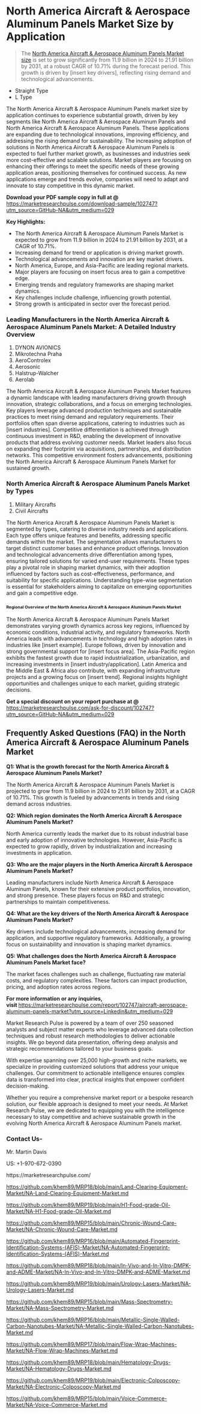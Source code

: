 <h1>North America Aircraft & Aerospace Aluminum Panels Market&nbsp;Size by Application</h1><blockquote><p>The <a href="https://marketresearchpulse.com/download-sample/102747?utm_source=GitHub-NA&amp;utm_medium=029">North America Aircraft & Aerospace Aluminum Panels Market size</a> is set to grow significantly from 11.9 billion in 2024 to 21.91 billion by 2031, at a robust CAGR of 10.71% during the forecast period. This growth is driven by [insert key drivers], reflecting rising demand and technological advancements.</p></blockquote><ul><li>Straight Type<li> L Type</li></ul><p>The North America Aircraft & Aerospace Aluminum Panels market size by application continues to experience substantial growth, driven by key segments like North America Aircraft & Aerospace Aluminum Panels and North America Aircraft & Aerospace Aluminum Panels. These applications are expanding due to technological innovations, improving efficiency, and addressing the rising demand for sustainability. The increasing adoption of solutions in North America Aircraft & Aerospace Aluminum Panels is expected to fuel further market growth, as businesses and industries seek more cost-effective and scalable solutions. Market players are focusing on enhancing their offerings to meet the specific needs of these growing application areas, positioning themselves for continued success. As new applications emerge and trends evolve, companies will need to adapt and innovate to stay competitive in this dynamic market.</p><p><strong>Download your PDF sample copy in full at @ </strong><a href="https://marketresearchpulse.com/download-sample/102747?utm_source=GitHub-NA&amp;utm_medium=029">https://marketresearchpulse.com/download-sample/102747?utm_source=GitHub-NA&amp;utm_medium=029</a></p><p><strong>Key Highlights: </strong></p><ul><li>The North America Aircraft & Aerospace Aluminum Panels Market is expected to grow from 11.9 billion in 2024 to 21.91 billion by 2031, at a CAGR of 10.71%.</li><li>Increasing demand for trend or application is driving market growth.</li><li>Technological advancements and innovation are key market drivers.</li><li>North America, Europe, and Asia-Pacific are leading regional markets.</li><li>Major players are focusing on insert focus area to gain a competitive edge.</li><li>Emerging trends and regulatory frameworks are shaping market dynamics.</li><li>Key challenges include challenge, influencing growth potential.</li><li>Strong growth is anticipated in sector over the forecast period.</li></ul><h3>Leading Manufacturers in the North America Aircraft & Aerospace Aluminum Panels Market: A Detailed Industry Overview</h3><ol><li>DYNON AVIONICS</li><li>Mikrotechna Praha</li><li>AeroControlex</li><li>Aerosonic</li><li>Halstrup-Walcher</li><li>Aerolab</li></ol><div class="flex max-w-full flex-col flex-grow"><div class="min-h-8 text-message flex w-full flex-col items-end gap-2 whitespace-normal break-words [.text-message+&amp;]:mt-5" dir="auto" data-message-author-role="assistant" data-message-id="fd8432e4-4910-450d-b182-61b7bfb0a01f" data-message-model-slug="gpt-4o"><div class="flex w-full flex-col gap-1 empty:hidden first:pt-[3px]"><div class="markdown prose w-full break-words dark:prose-invert light"><p>The North America Aircraft & Aerospace Aluminum Panels Market features a dynamic landscape with leading manufacturers driving growth through innovation, strategic collaborations, and a focus on emerging technologies. Key players leverage advanced production techniques and sustainable practices to meet rising demand and regulatory requirements. Their portfolios often span diverse applications, catering to industries such as [insert industries]. Competitive differentiation is achieved through continuous investment in R&amp;D, enabling the development of innovative products that address evolving customer needs. Market leaders also focus on expanding their footprint via acquisitions, partnerships, and distribution networks. This competitive environment fosters advancements, positioning the North America Aircraft & Aerospace Aluminum Panels Market for sustained growth.</p></div></div></div></div><h3>North America Aircraft & Aerospace Aluminum Panels Market by Types</h3><ol><li>Military Aircrafts<li> Civil Aircrafts</li></ol><div class="flex max-w-full flex-col flex-grow"><div class="min-h-8 text-message flex w-full flex-col items-end gap-2 whitespace-normal break-words [.text-message+&amp;]:mt-5" dir="auto" data-message-author-role="assistant" data-message-id="084470be-0bb7-4664-bddf-5156b4f41249" data-message-model-slug="gpt-4o-mini"><div class="flex w-full flex-col gap-1 empty:hidden first:pt-[3px]"><div class="markdown prose w-full break-words dark:prose-invert light"><p>The North America Aircraft & Aerospace Aluminum Panels Market is segmented by types, catering to diverse industry needs and applications. Each type offers unique features and benefits, addressing specific demands within the market. The segmentation allows manufacturers to target distinct customer bases and enhance product offerings. Innovation and technological advancements drive differentiation among types, ensuring tailored solutions for varied end-user requirements. These types play a pivotal role in shaping market dynamics, with their adoption influenced by factors such as cost-effectiveness, performance, and suitability for specific applications. Understanding type-wise segmentation is essential for stakeholders aiming to capitalize on emerging opportunities and gain a competitive edge.</p></div></div></div></div><h3><span style="font-size: 11px;">Regional Overview of the North America Aircraft & Aerospace Aluminum Panels Market</span></h3><div class="flex max-w-full flex-col flex-grow"><div class="min-h-8 text-message flex w-full flex-col items-end gap-2 whitespace-normal break-words [.text-message+&amp;]:mt-5" dir="auto" data-message-author-role="assistant" data-message-id="e9038762-ce64-4e30-91c9-9bd413514231" data-message-model-slug="gpt-4o-mini"><div class="flex w-full flex-col gap-1 empty:hidden first:pt-[3px]"><div class="markdown prose w-full break-words dark:prose-invert light"><p>The North America Aircraft & Aerospace Aluminum Panels Market demonstrates varying growth dynamics across key regions, influenced by economic conditions, industrial activity, and regulatory frameworks. North America leads with advancements in technology and high adoption rates in industries like [insert example]. Europe follows, driven by innovation and strong governmental support for [insert focus area]. The Asia-Pacific region exhibits the fastest growth due to rapid industrialization, urbanization, and increasing investments in [insert industry/application]. Latin America and the Middle East &amp; Africa also contribute, with expanding infrastructure projects and a growing focus on [insert trend]. Regional insights highlight opportunities and challenges unique to each market, guiding strategic decisions.</p></div></div></div></div><p><strong>Get a special discount on your report purchase at @ </strong><a href="https://marketresearchpulse.com/ask-for-discount/102747?utm_source=GitHub-NA&amp;utm_medium=029">https://marketresearchpulse.com/ask-for-discount/102747?utm_source=GitHub-NA&amp;utm_medium=029</a></p><h2>Frequently Asked Questions (FAQ) in the North America Aircraft & Aerospace Aluminum Panels Market</h2><p><strong>Q1: What is the growth forecast for the North America Aircraft & Aerospace Aluminum Panels Market?</strong></p><p>The North America Aircraft & Aerospace Aluminum Panels Market is projected to grow from 11.9 billion in 2024 to 21.91 billion by 2031, at a CAGR of 10.71%. This growth is fueled by advancements in trends and rising demand across industries.</p><p><strong>Q2: Which region dominates the North America Aircraft & Aerospace Aluminum Panels Market?</strong></p><p>North America currently leads the market due to its robust industrial base and early adoption of innovative technologies. However, Asia-Pacific is expected to grow rapidly, driven by industrialization and increasing investments in application.</p><p><strong>Q3: Who are the major players in the North America Aircraft & Aerospace Aluminum Panels Market?</strong></p><p>Leading manufacturers include North America Aircraft & Aerospace Aluminum Panels, known for their extensive product portfolios, innovation, and strong presence. These players focus on R&amp;D and strategic partnerships to maintain competitiveness.</p><p><strong>Q4: What are the key drivers of the North America Aircraft & Aerospace Aluminum Panels Market?</strong></p><p>Key drivers include technological advancements, increasing demand for application, and supportive regulatory frameworks. Additionally, a growing focus on sustainability and innovation is shaping market dynamics.</p><p><strong>Q5: What challenges does the North America Aircraft & Aerospace Aluminum Panels Market face?</strong></p><p>The market faces challenges such as challenge, fluctuating raw material costs, and regulatory complexities. These factors can impact production, pricing, and adoption rates across regions.</p><p><strong>For more information or any inquiries, visit&nbsp;</strong><a href="https://marketresearchpulse.com/report/102747/aircraft-aerospace-aluminum-panels-market?utm_source=Linkedin&utm_medium=029">https://marketresearchpulse.com/report/102747/aircraft-aerospace-aluminum-panels-market?utm_source=Linkedin&utm_medium=029</a></p><p>Market Research Pulse is powered by a team of over 250 seasoned analysts and subject matter experts who leverage advanced data collection techniques and robust research methodologies to deliver actionable insights. We go beyond data presentation, offering deep analysis and strategic recommendations tailored to your business goals.</p><p>With expertise spanning over 25,000 high-growth and niche markets, we specialize in providing customized solutions that address your unique challenges. Our commitment to actionable intelligence ensures complex data is transformed into clear, practical insights that empower confident decision-making.</p><p>Whether you require a comprehensive market report or a bespoke research solution, our flexible approach is designed to meet your needs. At Market Research Pulse, we are dedicated to equipping you with the intelligence necessary to stay competitive and achieve sustainable growth in the evolving North America Aircraft & Aerospace Aluminum Panels market.</p><h3><strong>Contact Us-</strong></h3><p>Mr. Martin Davis</p><p>US: +1-970-672-0390</p><p>https://marketresearchpulse.com/</p><p><a href="https://github.com/khem89/MRP18/blob/main/Land-Clearing-Equipment-Market/NA-Land-Clearing-Equipment-Market.md">https://github.com/khem89/MRP18/blob/main/Land-Clearing-Equipment-Market/NA-Land-Clearing-Equipment-Market.md</a></p><p><a href="https://github.com/khem89/MRP19/blob/main/H1-Food-grade-Oil-Market/NA-H1-Food-grade-Oil-Market.md">https://github.com/khem89/MRP19/blob/main/H1-Food-grade-Oil-Market/NA-H1-Food-grade-Oil-Market.md</a></p><p><a href="https://github.com/khem89/MRP15/blob/main/Chronic-Wound-Care-Market/NA-Chronic-Wound-Care-Market.md">https://github.com/khem89/MRP15/blob/main/Chronic-Wound-Care-Market/NA-Chronic-Wound-Care-Market.md</a></p><p><a href="https://github.com/khem89/MRP16/blob/main/Automated-Fingerprint-Identification-Systems-(AFIS)-Market/NA-Automated-Fingerprint-Identification-Systems-(AFIS)-Market.md">https://github.com/khem89/MRP16/blob/main/Automated-Fingerprint-Identification-Systems-(AFIS)-Market/NA-Automated-Fingerprint-Identification-Systems-(AFIS)-Market.md</a></p><p><a href="https://github.com/khem89/MRP18/blob/main/In-Vivo-and-In-Vitro-DMPK-and-ADME-Market/NA-In-Vivo-and-In-Vitro-DMPK-and-ADME-Market.md">https://github.com/khem89/MRP18/blob/main/In-Vivo-and-In-Vitro-DMPK-and-ADME-Market/NA-In-Vivo-and-In-Vitro-DMPK-and-ADME-Market.md</a></p><p><a href="https://github.com/khem89/MRP19/blob/main/Urology-Lasers-Market/NA-Urology-Lasers-Market.md">https://github.com/khem89/MRP19/blob/main/Urology-Lasers-Market/NA-Urology-Lasers-Market.md</a></p><p><a href="https://github.com/khem89/MRP15/blob/main/Mass-Spectrometry-Market/NA-Mass-Spectrometry-Market.md">https://github.com/khem89/MRP15/blob/main/Mass-Spectrometry-Market/NA-Mass-Spectrometry-Market.md</a></p><p><a href="https://github.com/khem89/MRP16/blob/main/Metallic-Single-Walled-Carbon-Nanotubes-Market/NA-Metallic-Single-Walled-Carbon-Nanotubes-Market.md">https://github.com/khem89/MRP16/blob/main/Metallic-Single-Walled-Carbon-Nanotubes-Market/NA-Metallic-Single-Walled-Carbon-Nanotubes-Market.md</a></p><p><a href="https://github.com/khem89/MRP17/blob/main/Flow-Wrap-Machines-Market/NA-Flow-Wrap-Machines-Market.md">https://github.com/khem89/MRP17/blob/main/Flow-Wrap-Machines-Market/NA-Flow-Wrap-Machines-Market.md</a></p><p><a href="https://github.com/khem89/MRP18/blob/main/Hematology-Drugs-Market/NA-Hematology-Drugs-Market.md">https://github.com/khem89/MRP18/blob/main/Hematology-Drugs-Market/NA-Hematology-Drugs-Market.md</a></p><p><a href="https://github.com/khem89/MRP19/blob/main/Electronic-Colposcopy-Market/NA-Electronic-Colposcopy-Market.md">https://github.com/khem89/MRP19/blob/main/Electronic-Colposcopy-Market/NA-Electronic-Colposcopy-Market.md</a></p><p><a href="https://github.com/khem89/MRP15/blob/main/Voice-Commerce-Market/NA-Voice-Commerce-Market.md">https://github.com/khem89/MRP15/blob/main/Voice-Commerce-Market/NA-Voice-Commerce-Market.md</a></p>
